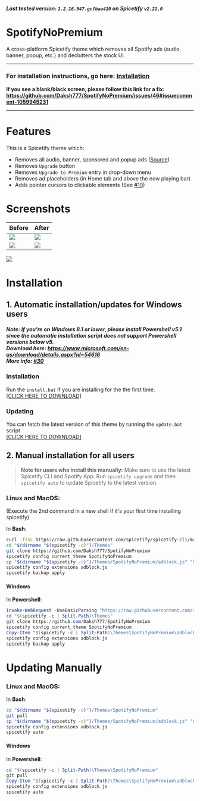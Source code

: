 ##### Last tested version: `1.2.16.947.gcfbaa410` on Spicetify `v2.21.0`
# SpotifyNoPremium
A cross-platform Spicetify theme which removes all Spotify ads (audio, banner, popup, etc.) and declutters the stock UI. 

---
### For installation instructions, go here: [Installation](#installation) <br>
**If you see a blank/black screen, please follow this link for a fix: https://github.com/Daksh777/SpotifyNoPremium/issues/46#issuecomment-1059945231**


---

# Features
This is a Spicetify theme which:
- Removes all audio, banner, sponsored and popup ads ([Source](https://github.com/CharlieS1103/spicetify-extensions/blob/main/adblock/adblock.js))
- Removes `Upgrade` button
- Removes `Upgrade to Premium` entry in drop-down menu
- Removes ad placeholders (in Home tab and above the now playing bar)
- Adds pointer cursors to clickable elements (See [#10](https://github.com/Daksh777/SpotifyNoPremium/discussions/10))

# Screenshots

| Before | After |
| ----------- | ----------- |
| <img src="https://i.imgur.com/o714XSp.png"/> | <img src="https://i.imgur.com/289Qq2v.png"/> |
| <img src="https://i.imgur.com/HVjTHTO.png"/> | <img src="https://i.imgur.com/Nhy3OOJ.png"/> |

<img src="https://i.imgur.com/kEffDy8.png">

# Installation

## 1. Automatic installation/updates for Windows users
##### **Note: If you're on Windows 8.1 or lower, please install Powershell v5.1 since the automatic installation script does not support Powershell versions below v5. <br> Download here: https://www.microsoft.com/en-us/download/details.aspx?id=54616 <br> More info: [#30](https://github.com/Daksh777/SpotifyNoPremium/issues/30#issuecomment-962822618)**
### Installation
Run the `install.bat` if you are installing for the the first time. <br>
[[CLICK HERE TO DOWNLOAD]](https://daksh777.github.io/SpotifyNoPremium/install.bat) <br>


### Updating
You can fetch the latest version of this theme by running the `update.bat` script <br>
[[CLICK HERE TO DOWNLOAD]](https://daksh777.github.io/SpotifyNoPremium/update.bat)


## 2. Manual installation for all users
> **Note for users who install this manually:** Make sure to use the latest Spicetify CLI and Spotify App. Run `spicetify upgrade` and then `spicetify auto` to update Spicetify to the latest version.
### Linux and MacOS:

(Execute the 2nd command in a new shell if it's your first time installing spicetify)

In **Bash**:
```bash
curl -fsSL https://raw.githubusercontent.com/spicetify/spicetify-cli/master/install.sh | sh
cd "$(dirname "$(spicetify -c)")/Themes"
git clone https://github.com/Daksh777/SpotifyNoPremium
spicetify config current_theme SpotifyNoPremium
cp "$(dirname "$(spicetify -c)")/Themes/SpotifyNoPremium/adblock.js" "$(dirname "$(spicetify -c)")/Extensions"
spicetify config extensions adblock.js
spicetify backup apply
```

#### Windows
In **Powershell**:
```powershell
Invoke-WebRequest -UseBasicParsing "https://raw.githubusercontent.com/spicetify/spicetify-cli/master/install.ps1" | Invoke-Expression
cd "$(spicetify -c | Split-Path)\Themes"
git clone https://github.com/Daksh777/SpotifyNoPremium
spicetify config current_theme SpotifyNoPremium
Copy-Item "$(spicetify -c | Split-Path)\Themes\SpotifyNoPremium\adblock.js" "$(spicetify -c | Split-Path)\Extensions"
spicetify config extensions adblock.js
spicetify backup apply
```

# Updating Manually
### Linux and MacOS:
In **Bash**:
```bash
cd "$(dirname "$(spicetify -c)")/Themes/SpotifyNoPremium"
git pull
cp "$(dirname "$(spicetify -c)")/Themes/SpotifyNoPremium/adblock.js" "$(dirname "$(spicetify -c)")/Extensions"
spicetify config extensions adblock.js
spicetify auto
```

#### Windows
In **Powershell**:
```powershell
cd "$(spicetify -c | Split-Path)\Themes\SpotifyNoPremium"
git pull
Copy-Item "$(spicetify -c | Split-Path)\Themes\SpotifyNoPremium\adblock.js" "$(spicetify -c | Split-Path)\Extensions"
spicetify config extensions adblock.js
spicetify auto
```
